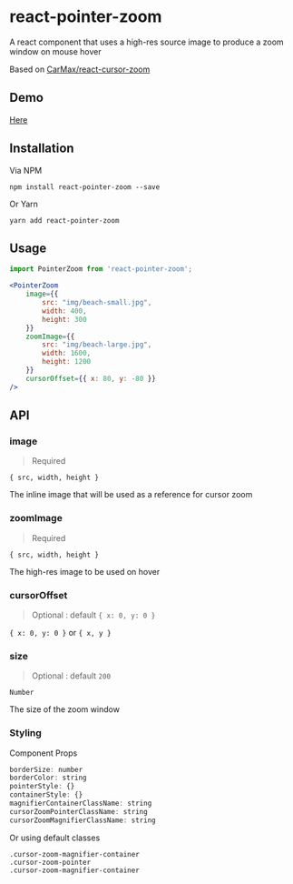 # react-pointer-zoom 

A react component that uses a high-res source image to produce a zoom window on mouse hover

Based on [CarMax/react-cursor-zoom](https://github.com/CarMax/react-cursor-zoom)

## Demo

[Here](http://carmax.github.io/react-cursor-zoom/)

## Installation

Via NPM

`npm install react-pointer-zoom --save`

Or Yarn

`yarn add react-pointer-zoom`


## Usage


```jsx
import PointerZoom from 'react-pointer-zoom';

<PointerZoom
    image={{
        src: "img/beach-small.jpg",
        width: 400,
        height: 300
    }}
    zoomImage={{
        src: "img/beach-large.jpg",
        width: 1600,
        height: 1200
    }}
    cursorOffset={{ x: 80, y: -80 }}
/>
```

## API

### image

> Required

`{ src, width, height }`

The inline image that will be used as a reference for cursor zoom

### zoomImage

> Required

`{ src, width, height }`

The high-res image to be used on hover

### cursorOffset

> Optional : default `{ x: 0, y: 0 }`

 `{ x: 0, y: 0 }` or `{ x, y }`

### size

> Optional : default `200`

`Number`

The size of the zoom window

### Styling

Component Props

```jsx
borderSize: number
borderColor: string
pointerStyle: {}
containerStyle: {}
magnifierContainerClassName: string
cursorZoomPointerClassName: string
cursorZoomMagnifierClassName: string
```

Or using default classes

```
.cursor-zoom-magnifier-container
.cursor-zoom-pointer
.cursor-zoom-magnifier-container
```


